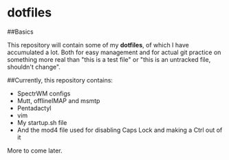 dotfiles
========

##Basics

This repository will contain some of my **dotfiles**, of which I have accumulated a lot. Both for easy management and for actual git practice on something more real than "this is a test file" or "this is an untracked file, shouldn't change".

##Currently, this repository contains:

* SpectrWM configs
* Mutt, offlineIMAP and msmtp
* Pentadactyl
* vim
* My startup.sh file
* And the mod4 file used for disabling Caps Lock and making a Ctrl out of it

More to come later.
